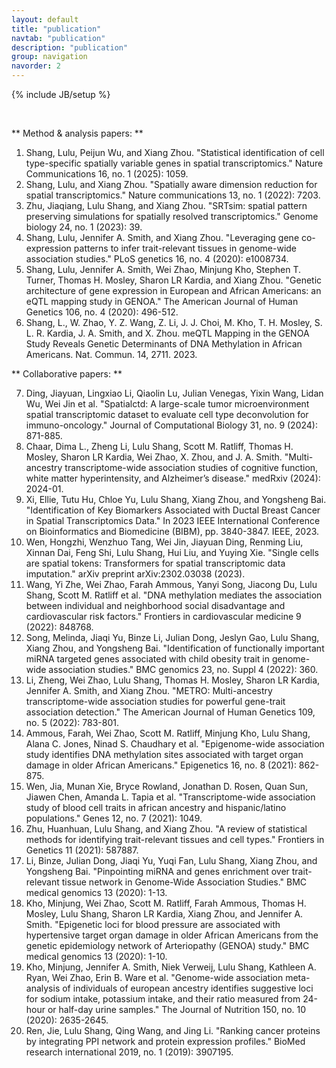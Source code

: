 ```yaml
---
layout: default
title: "publication"
navtab: "publication"
description: "publication"
group: navigation
navorder: 2
---
```

{% include JB/setup %}


<link rel="stylesheet" href="https://cdn.jsdelivr.net/gh/jpswalsh/academicons@1/css/academicons.min.css">
<br clear="left"/>

<div class="bigspacer"></div>

** Method & analysis papers: **

1. Shang, Lulu, Peijun Wu, and Xiang Zhou. "Statistical identification of cell type-specific spatially variable genes in spatial transcriptomics." Nature Communications 16, no. 1 (2025): 1059.<br>
2. Shang, Lulu, and Xiang Zhou. "Spatially aware dimension reduction for spatial transcriptomics." Nature communications 13, no. 1 (2022): 7203.<br>
3. Zhu, Jiaqiang, Lulu Shang, and Xiang Zhou. "SRTsim: spatial pattern preserving simulations for spatially resolved transcriptomics." Genome biology 24, no. 1 (2023): 39.<br>
4. Shang, Lulu, Jennifer A. Smith, and Xiang Zhou. "Leveraging gene co-expression patterns to infer trait-relevant tissues in genome-wide association studies." PLoS genetics 16, no. 4 (2020): e1008734.<br>
5. Shang, Lulu, Jennifer A. Smith, Wei Zhao, Minjung Kho, Stephen T. Turner, Thomas H. Mosley, Sharon LR Kardia, and Xiang Zhou. "Genetic architecture of gene expression in European and African Americans: an eQTL mapping study in GENOA." The American Journal of Human Genetics 106, no. 4 (2020): 496-512.<br>
6. Shang, L., W. Zhao, Y. Z. Wang, Z. Li, J. J. Choi, M. Kho, T. H. Mosley, S. L. R. Kardia, J. A. Smith, and X. Zhou. meQTL Mapping in the GENOA Study Reveals Genetic Determinants of DNA Methylation in African Americans. Nat. Commun. 14, 2711. 2023.<br>

<div class="bigspacer"></div>
** Collaborative papers: ** 

7. Ding, Jiayuan, Lingxiao Li, Qiaolin Lu, Julian Venegas, Yixin Wang, Lidan Wu, Wei Jin et al. "Spatialctd: A large-scale tumor microenvironment spatial transcriptomic dataset to evaluate cell type deconvolution for immuno-oncology." Journal of Computational Biology 31, no. 9 (2024): 871-885.<br>
8. Chaar, Dima L., Zheng Li, Lulu Shang, Scott M. Ratliff, Thomas H. Mosley, Sharon LR Kardia, Wei Zhao, X. Zhou, and J. A. Smith. "Multi-ancestry transcriptome-wide association studies of cognitive function, white matter hyperintensity, and Alzheimer’s disease." medRxiv (2024): 2024-01.<br>
9. Xi, Ellie, Tutu Hu, Chloe Yu, Lulu Shang, Xiang Zhou, and Yongsheng Bai. "Identification of Key Biomarkers Associated with Ductal Breast Cancer in Spatial Transcriptomics Data." In 2023 IEEE International Conference on Bioinformatics and Biomedicine (BIBM), pp. 3840-3847. IEEE, 2023.<br>
10. Wen, Hongzhi, Wenzhuo Tang, Wei Jin, Jiayuan Ding, Renming Liu, Xinnan Dai, Feng Shi, Lulu Shang, Hui Liu, and Yuying Xie. "Single cells are spatial tokens: Transformers for spatial transcriptomic data imputation." arXiv preprint arXiv:2302.03038 (2023).<br>
11. Wang, Yi Zhe, Wei Zhao, Farah Ammous, Yanyi Song, Jiacong Du, Lulu Shang, Scott M. Ratliff et al. "DNA methylation mediates the association between individual and neighborhood social disadvantage and cardiovascular risk factors." Frontiers in cardiovascular medicine 9 (2022): 848768.<br>
12. Song, Melinda, Jiaqi Yu, Binze Li, Julian Dong, Jeslyn Gao, Lulu Shang, Xiang Zhou, and Yongsheng Bai. "Identification of functionally important miRNA targeted genes associated with child obesity trait in genome-wide association studies." BMC genomics 23, no. Suppl 4 (2022): 360.<br>
13. Li, Zheng, Wei Zhao, Lulu Shang, Thomas H. Mosley, Sharon LR Kardia, Jennifer A. Smith, and Xiang Zhou. "METRO: Multi-ancestry transcriptome-wide association studies for powerful gene-trait association detection." The American Journal of Human Genetics 109, no. 5 (2022): 783-801.<br>
14. Ammous, Farah, Wei Zhao, Scott M. Ratliff, Minjung Kho, Lulu Shang, Alana C. Jones, Ninad S. Chaudhary et al. "Epigenome-wide association study identifies DNA methylation sites associated with target organ damage in older African Americans." Epigenetics 16, no. 8 (2021): 862-875.<br>
15. Wen, Jia, Munan Xie, Bryce Rowland, Jonathan D. Rosen, Quan Sun, Jiawen Chen, Amanda L. Tapia et al. "Transcriptome-wide association study of blood cell traits in african ancestry and hispanic/latino populations." Genes 12, no. 7 (2021): 1049.<br>
16. Zhu, Huanhuan, Lulu Shang, and Xiang Zhou. "A review of statistical methods for identifying trait-relevant tissues and cell types." Frontiers in Genetics 11 (2021): 587887.<br>
17. Li, Binze, Julian Dong, Jiaqi Yu, Yuqi Fan, Lulu Shang, Xiang Zhou, and Yongsheng Bai. "Pinpointing miRNA and genes enrichment over trait-relevant tissue network in Genome-Wide Association Studies." BMC medical genomics 13 (2020): 1-13.<br>
18. Kho, Minjung, Wei Zhao, Scott M. Ratliff, Farah Ammous, Thomas H. Mosley, Lulu Shang, Sharon LR Kardia, Xiang Zhou, and Jennifer A. Smith. "Epigenetic loci for blood pressure are associated with hypertensive target organ damage in older African Americans from the genetic epidemiology network of Arteriopathy (GENOA) study." BMC medical genomics 13 (2020): 1-10.<br>
19. Kho, Minjung, Jennifer A. Smith, Niek Verweij, Lulu Shang, Kathleen A. Ryan, Wei Zhao, Erin B. Ware et al. "Genome-wide association meta-analysis of individuals of european ancestry identifies suggestive loci for sodium intake, potassium intake, and their ratio measured from 24-hour or half-day urine samples." The Journal of Nutrition 150, no. 10 (2020): 2635-2645.<br>
20. Ren, Jie, Lulu Shang, Qing Wang, and Jing Li. "Ranking cancer proteins by integrating PPI network and protein expression profiles." BioMed research international 2019, no. 1 (2019): 3907195.<br>


<div class="bigspacer"></div>
